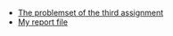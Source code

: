 * [The problemset of the third assignment](./problem_set.pdf)
* [My report file](./report-lowq.pdf)
